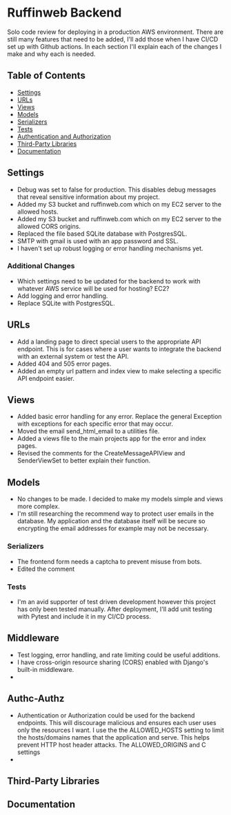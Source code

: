 # Ruffinweb Backend

Solo code review for deploying in a production AWS environment. 
There are still many features that need to be added, I'll add those when I have CI/CD set up with Github actions.
In each section I'll explain each of the changes I make and why each is needed.

## Table of Contents

- [Settings](#settings)
- [URLs](#URLs)
- [Views](#views)
- [Models](#models)
- [Serializers](#serializers)
- [Tests](#tests)
- [Authentication and Authorization](#authc-authz)
- [Third-Party Libraries](#third-party-libraries)
- [Documentation](#documentation)

## Settings

- Debug was set to false for production. This disables debug messages that reveal sensitive information about my project.
- Added my S3 bucket and ruffinweb.com which on my EC2 server to the allowed hosts.
- Added my S3 bucket and ruffinweb.com which on my EC2 server to the allowed CORS origins.
- Replaced the file based SQLite database with PostgresSQL.
- SMTP with gmail is used with an app password and SSL.
- I haven't set up robust logging or error handling mechanisms yet.

### Additional Changes

- Which settings need to be updated for the backend to work with whatever AWS service will be used for hosting? EC2?
- Add logging and error handling.
- Replace SQLite with PostgresSQL.

## URLs

- Add a landing page to direct special users to the appropriate API endpoint.
This is for cases where a user wants to integrate the backend with an external system or test the API.
- Added 404 and 505 error pages.
- Added an empty url pattern and index view to make selecting a specific API endpoint easier.

## Views

- Added basic error handling for any error. Replace the general Exception with exceptions for each specific error that may occur.
- Moved the email send_html_email to a utilities file.
- Added a views file to the main projects app for the error and index pages. 
- Revised the comments for the CreateMessageAPIView and SenderViewSet to better explain their function.

## Models

- No changes to be made. I decided to make my models simple and views more complex.
- I'm still researching the recommend way to protect user emails in the database. My application and the database itself
will be secure so encrypting the email addresses for example may not be necessary. 

### Serializers

- The frontend form needs a captcha to prevent misuse from bots.
- Edited the comment 

### Tests

- I'm an avid supporter of test driven development however this project has only been tested manually. 
After deployment, I'll add unit testing with Pytest and include it in my CI/CD process. 

## Middleware

- Test logging, error handling, and rate limiting could be useful additions. 
- I have cross-origin resource sharing (CORS) enabled with Django's built-in middleware.
- 

## Authc-Authz

- Authentication or Authorization could be used for the backend endpoints. 
This will discourage malicious and ensures each user uses only the resources I want. 
I use the the ALLOWED_HOSTS setting to limit the hosts/domains names that the application and serve. This helps prevent HTTP host header attacks. 
The ALLOWED_ORIGINS and C settings 
- 

## Third-Party Libraries


## Documentation

